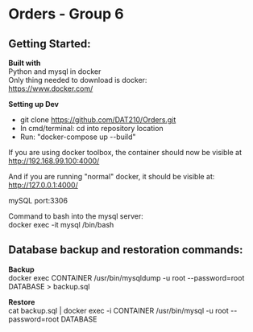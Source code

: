 Orders - Group 6
=======

## Getting Started:

**Built with**  
Python and mysql in docker  
Only thing needed to download is docker:  
https://www.docker.com/  

**Setting up Dev**  
* git clone https://github.com/DAT210/Orders.git
* In cmd/terminal: cd into repository location
* Run: "docker-compose up --build"  
  
If you are using docker toolbox, the container should now be visible at  
http://192.168.99.100:4000/  

And if you are running "normal" docker, it should be visible at:  
http://127.0.0.1:4000/

mySQL port:3306  
  
Command to bash into the mysql server:  
docker exec -it mysql /bin/bash  

## Database backup and restoration commands:
 **Backup**  
docker exec CONTAINER /usr/bin/mysqldump -u root --password=root DATABASE > backup.sql

 **Restore**  
cat backup.sql | docker exec -i CONTAINER /usr/bin/mysql -u root --password=root DATABASE
